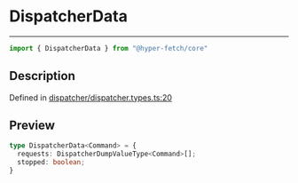 

# DispatcherData

<div class="api-docs__separator" data-reactroot="">

---

</div><div class="api-docs__import" data-reactroot="">

```ts
import { DispatcherData } from "@hyper-fetch/core"
```

</div><div class="api-docs__section">

## Description

</div><div class="api-docs__description"><span class="api-docs__do-not-parse">



</span></div><p class="api-docs__definition">

Defined in [dispatcher/dispatcher.types.ts:20](https://github.com/BetterTyped/hyper-fetch/blob/a5ae46b5/packages/core/src/dispatcher/dispatcher.types.ts#L20)

</p><div class="api-docs__section">

## Preview

</div><div class="api-docs__preview type">

```ts
type DispatcherData<Command> = {
  requests: DispatcherDumpValueType<Command>[]; 
  stopped: boolean; 
}
```

</div>